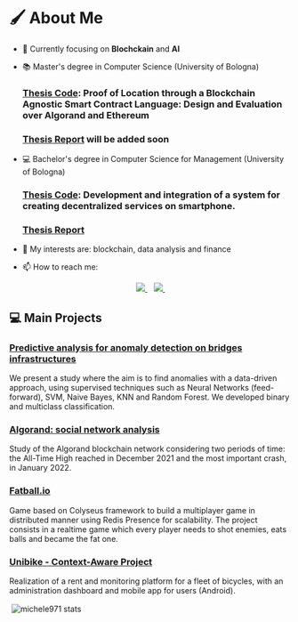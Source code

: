 #  🖌 About Me

- 🌱 Currently focusing on **Blochckain** and **AI**


- 📚 Master's degree in Computer Science (University of Bologna)
  ### [Thesis Code](https://github.com/Michele971/hypfs-upgrade): Proof of Location through a Blockchain Agnostic Smart Contract Language: Design and Evaluation over Algorand and Ethereum
  ### [Thesis Report]() will be added soon 


- 💻 Bachelor's degree in Computer Science for Management (University of Bologna)
  ### [Thesis Code](https://gitlab.com/BonnyBay/progettotesi): Development and integration of a system for creating decentralized services on smartphone.
  ### [Thesis Report](https://amslaurea.unibo.it/22167/)

- 📖 My interests are: blockchain, data analysis and finance

- 📫 How to reach me:
<p align='center'>
  </a>&nbsp;&nbsp;
   <a href="https://twitter.com/michele_bonini">
     <img src="https://img.shields.io/badge/twitter-%231DA1F2.svg?&style=for-the-badge&logo=twitter&logoColor=white&countColor=%232ea44f" />
  </a>&nbsp;&nbsp;
  <a href="https://www.linkedin.com/in/michele-bonini-4769021b6/">
     <img src="https://img.shields.io/badge/linkedin-%230077B5.svg?&style=for-the-badge&logo=linkedin&logoColor=white" />
  </a>&nbsp;&nbsp;
</p>




## 💻 Main Projects

### [Predictive analysis for anomaly detection on bridges infrastructures](https://gitlab.com/BonnyBay/bridges-sensors)

We present a study where the aim is to find anomalies with a data-driven approach, using supervised techniques such as Neural Networks (feed-forward), SVM, Naive Bayes, KNN and Random Forest.
We developed binary and multiclass classification.


### [Algorand: social network analysis](https://gitlab.com/BonnyBay/snaproject)

Study of the Algorand blockchain network considering two periods of time: the All-Time High reached in December 2021 and the most important crash, in January 2022.

### [Fatball.io](https://gitlab.com/BonnyBay/fatball)

Game based on Colyseus framework to build a multiplayer game in distributed manner using Redis Presence for scalability. The project consists in a realtime game which every player needs to shot enemies, eats balls and became the fat one. 

### [Unibike - Context-Aware Project](https://gitlab.com/BonnyBay/sca-project)

Realization of a rent and monitoring platform for a fleet of bicycles, with an administration dashboard and mobile app for users (Android).

<p>&nbsp;<img align="center" src="https://github-readme-stats.vercel.app/api?username=michele971&show_icons=true&locale=en" alt="michele971 stats" /></p>

